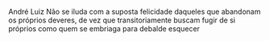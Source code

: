 André Luiz
Não se iluda com a suposta felicidade daqueles que abandonam os próprios deveres, de vez que transitoriamente buscam fugir de si próprios como quem se embriaga para debalde esquecer
